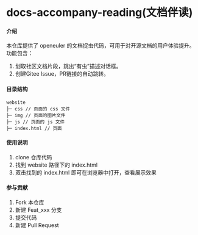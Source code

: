 # docs-accompany-reading(文档伴读)

#### 介绍

本仓库提供了 openeuler 的文档捉虫代码，可用于对开源文档的用户体验提升。
功能包含：
1. 划取社区文档片段，跳出“有虫”描述对话框。
2. 创建Gitee Issue，PR链接的自动跳转。

#### 目录结构
```
website
├─ css // 页面的 css 文件
├─ img // 页面的图片文件
├─ js // 页面的 js 文件
├─ index.html // 页面
```

#### 使用说明

1.  clone 仓库代码
2.  找到 website 路径下的 index.html
3.  双击找到的 index.html 即可在浏览器中打开，查看展示效果

#### 参与贡献

1.  Fork 本仓库
2.  新建 Feat_xxx 分支
3.  提交代码
4.  新建 Pull Request
